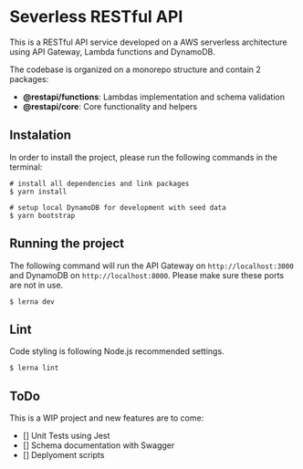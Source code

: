 # Severless RESTful API

This is a RESTful API service developed on a AWS serverless architecture using API Gateway, Lambda functions and DynamoDB.

The codebase is organized on a monorepo structure and contain 2 packages:

* **@restapi/functions**: Lambdas implementation and schema validation
* **@restapi/core**: Core functionality and helpers

## Instalation

In order to install the project, please run the following commands in the terminal:

```
# install all dependencies and link packages
$ yarn install

# setup local DynamoDB for development with seed data
$ yarn bootstrap
```

## Running the project

The following command will run the API Gateway on `http://localhost:3000` and DynamoDB on `http://localhost:8000`. Please make sure these ports are not in use.

```
$ lerna dev
```

## Lint

Code styling is following Node.js recommended settings.

```
$ lerna lint
```

## ToDo

This is a WIP project and new features are to come:

* [] Unit Tests using Jest
* [] Schema documentation with Swagger
* [] Deplyoment scripts 